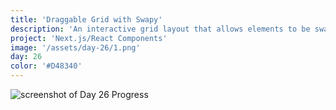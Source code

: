 ```yaml
---
title: 'Draggable Grid with Swapy'
description: 'An interactive grid layout that allows elements to be swapped.'
project: 'Next.js/React Components'
image: '/assets/day-26/1.png'
day: 26
color: '#D48340'
---
```


![screenshot of Day 26 Progress](/assets/day-26/1.png)
